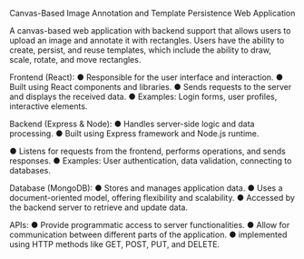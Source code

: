  Canvas-Based Image Annotation and Template Persistence Web Application 

 A canvas-based web application with backend support that allows users to upload an image and annotate it with rectangles. Users have the ability to create, persist, and reuse templates, which include the ability to draw, scale, rotate, and move rectangles. 

Frontend (React):
● Responsible for the user interface and interaction.
● Built using React components and libraries.
● Sends requests to the server and displays the received
data.
● Examples: Login forms, user profiles, interactive elements.

Backend (Express & Node):
● Handles server-side logic and data processing.
● Built using Express framework and Node.js runtime.

● Listens for requests from the frontend, performs
operations, and sends responses.
● Examples: User authentication, data validation, connecting
to databases.

 Database (MongoDB):
● Stores and manages application data.
● Uses a document-oriented model, offering flexibility and
scalability.
● Accessed by the backend server to retrieve and update
data.


APIs:
● Provide programmatic access to server functionalities.
● Allow for communication between different parts of the
application.
● implemented using HTTP methods like GET, POST, PUT,
and DELETE.

